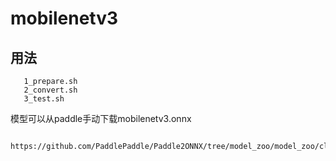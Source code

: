 # mobilenetv3

## 用法

```shell
   1_prepare.sh
   2_convert.sh
   3_test.sh
```


模型可以从paddle手动下载mobilenetv3.onnx
```
   https://github.com/PaddlePaddle/Paddle2ONNX/tree/model_zoo/model_zoo/classification
```
